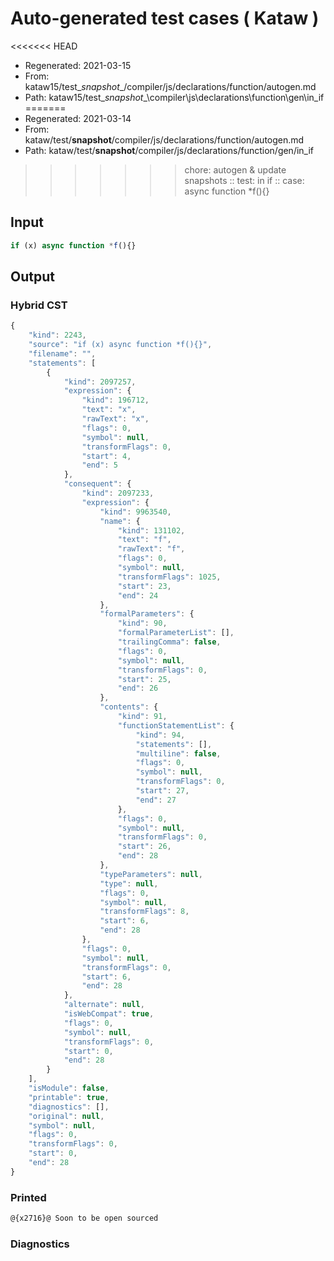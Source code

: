 # Auto-generated test cases ( Kataw )
<<<<<<< HEAD
- Regenerated: 2021-03-15
- From: kataw15/test\__snapshot__/compiler/js/declarations/function/autogen.md
- Path: kataw15/test\__snapshot__\compiler\js\declarations\function\gen\in_if
=======
- Regenerated: 2021-03-14
- From: kataw/test/__snapshot__/compiler/js/declarations/function/autogen.md
- Path: kataw/test/__snapshot__/compiler/js/declarations/function/gen/in_if
>>>>>>> chore: autogen & update snapshots
> :: test: in if
> :: case: async function *f(){}
## Input

`````js
if (x) async function *f(){}
`````

## Output

### Hybrid CST

```javascript
{
    "kind": 2243,
    "source": "if (x) async function *f(){}",
    "filename": "",
    "statements": [
        {
            "kind": 2097257,
            "expression": {
                "kind": 196712,
                "text": "x",
                "rawText": "x",
                "flags": 0,
                "symbol": null,
                "transformFlags": 0,
                "start": 4,
                "end": 5
            },
            "consequent": {
                "kind": 2097233,
                "expression": {
                    "kind": 9963540,
                    "name": {
                        "kind": 131102,
                        "text": "f",
                        "rawText": "f",
                        "flags": 0,
                        "symbol": null,
                        "transformFlags": 1025,
                        "start": 23,
                        "end": 24
                    },
                    "formalParameters": {
                        "kind": 90,
                        "formalParameterList": [],
                        "trailingComma": false,
                        "flags": 0,
                        "symbol": null,
                        "transformFlags": 0,
                        "start": 25,
                        "end": 26
                    },
                    "contents": {
                        "kind": 91,
                        "functionStatementList": {
                            "kind": 94,
                            "statements": [],
                            "multiline": false,
                            "flags": 0,
                            "symbol": null,
                            "transformFlags": 0,
                            "start": 27,
                            "end": 27
                        },
                        "flags": 0,
                        "symbol": null,
                        "transformFlags": 0,
                        "start": 26,
                        "end": 28
                    },
                    "typeParameters": null,
                    "type": null,
                    "flags": 0,
                    "symbol": null,
                    "transformFlags": 8,
                    "start": 6,
                    "end": 28
                },
                "flags": 0,
                "symbol": null,
                "transformFlags": 0,
                "start": 6,
                "end": 28
            },
            "alternate": null,
            "isWebCompat": true,
            "flags": 0,
            "symbol": null,
            "transformFlags": 0,
            "start": 0,
            "end": 28
        }
    ],
    "isModule": false,
    "printable": true,
    "diagnostics": [],
    "original": null,
    "symbol": null,
    "flags": 0,
    "transformFlags": 0,
    "start": 0,
    "end": 28
}
```

### Printed

```javascript
@{x2716}@ Soon to be open sourced
```

### Diagnostics

```javascript

```


